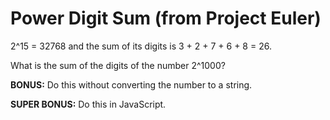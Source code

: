 # Power Digit Sum (from Project Euler)

2^15 = 32768 and the sum of its digits is 3 + 2 + 7 + 6 + 8 = 26.

What is the sum of the digits of the number 2^1000?

**BONUS:** Do this without converting the number to a string.

**SUPER BONUS:** Do this in JavaScript.
